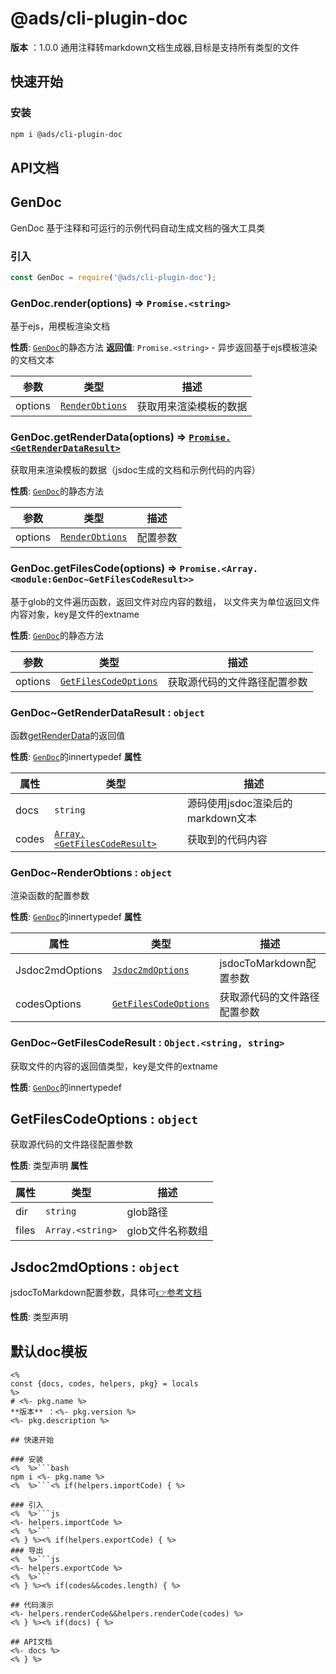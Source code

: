 
# @ads/cli-plugin-doc
**版本** ：1.0.0
通用注释转markdown文档生成器,目标是支持所有类型的文件

## 快速开始

### 安装
```bash
npm i @ads/cli-plugin-doc
```

## API文档
<a name="module_GenDoc"></a>

## GenDoc
GenDoc 基于注释和可运行的示例代码自动生成文档的强大工具类

### 引入
```js
const GenDoc = require('@ads/cli-plugin-doc');
```

<a name="module_GenDoc.render"></a>

### GenDoc.render(options) ⇒ <code>Promise.&lt;string&gt;</code>
基于ejs，用模板渲染文档

**性质**: [<code>GenDoc</code>](#module_GenDoc)的静态方法
**返回值**: <code>Promise.&lt;string&gt;</code> - 异步返回基于ejs模板渲染的文档文本

| 参数 | 类型 | 描述 |
| --- | --- | --- |
| options | [<code>RenderObtions</code>](#module_GenDoc..RenderObtions) | 获取用来渲染模板的数据 |

<a name="module_GenDoc.getRenderData"></a>

### GenDoc.getRenderData(options) ⇒ [<code>Promise.&lt;GetRenderDataResult&gt;</code>](#module_GenDoc..GetRenderDataResult)
获取用来渲染模板的数据（jsdoc生成的文档和示例代码的内容）

**性质**: [<code>GenDoc</code>](#module_GenDoc)的静态方法

| 参数 | 类型 | 描述 |
| --- | --- | --- |
| options | [<code>RenderObtions</code>](#module_GenDoc..RenderObtions) | 配置参数 |

<a name="module_GenDoc.getFilesCode"></a>

### GenDoc.getFilesCode(options) ⇒ <code>Promise.&lt;Array.&lt;module:GenDoc~GetFilesCodeResult&gt;&gt;</code>
基于glob的文件遍历函数，返回文件对应内容的数组，
以文件夹为单位返回文件内容对象，key是文件的extname

**性质**: [<code>GenDoc</code>](#module_GenDoc)的静态方法

| 参数 | 类型 | 描述 |
| --- | --- | --- |
| options | [<code>GetFilesCodeOptions</code>](#GetFilesCodeOptions) | 获取源代码的文件路径配置参数 |

<a name="module_GenDoc..GetRenderDataResult"></a>

### GenDoc~GetRenderDataResult : <code>object</code>
函数[getRenderData](getRenderData)的返回值

**性质**: [<code>GenDoc</code>](#module_GenDoc)的innertypedef
**属性**

| 属性 | 类型 | 描述 |
| --- | --- | --- |
| docs | <code>string</code> | 源码使用jsdoc渲染后的markdown文本 |
| codes | [<code>Array.&lt;GetFilesCodeResult&gt;</code>](#module_GenDoc..GetFilesCodeResult) | 获取到的代码内容 |

<a name="module_GenDoc..RenderObtions"></a>

### GenDoc~RenderObtions : <code>object</code>
渲染函数的配置参数

**性质**: [<code>GenDoc</code>](#module_GenDoc)的innertypedef
**属性**

| 属性 | 类型 | 描述 |
| --- | --- | --- |
| Jsdoc2mdOptions | [<code>Jsdoc2mdOptions</code>](#Jsdoc2mdOptions) | jsdocToMarkdown配置参数 |
| codesOptions | [<code>GetFilesCodeOptions</code>](#GetFilesCodeOptions) | 获取源代码的文件路径配置参数 |

<a name="module_GenDoc..GetFilesCodeResult"></a>

### GenDoc~GetFilesCodeResult : <code>Object.&lt;string, string&gt;</code>
获取文件的内容的返回值类型，key是文件的extname

**性质**: [<code>GenDoc</code>](#module_GenDoc)的innertypedef
<a name="GetFilesCodeOptions"></a>

## GetFilesCodeOptions : <code>object</code>
获取源代码的文件路径配置参数

**性质**: 类型声明
**属性**

| 属性 | 类型 | 描述 |
| --- | --- | --- |
| dir | <code>string</code> | glob路径 |
| files | <code>Array.&lt;string&gt;</code> | glob文件名称数组 |

<a name="Jsdoc2mdOptions"></a>

## Jsdoc2mdOptions : <code>object</code>
jsdocToMarkdown配置参数，具体可[👉参考文档](https://github.com/jsdoc2md/jsdoc-to-markdown/blob/master/docs/API.md)

**性质**: 类型声明



## 默认doc模板
```ejs
<%
const {docs, codes, helpers, pkg} = locals
%>
# <%- pkg.name %>
**版本** ：<%- pkg.version %>
<%- pkg.description %>

## 快速开始

### 安装
<%  %>```bash
npm i <%- pkg.name %>
<%  %>```<% if(helpers.importCode) { %>

### 引入
<%  %>```js
<%- helpers.importCode %>
<%  %>```
<% } %><% if(helpers.exportCode) { %>
### 导出
<%  %>```js
<%- helpers.exportCode %>
<%  %>```
<% } %><% if(codes&&codes.length) { %>

## 代码演示
<%- helpers.renderCode&&helpers.renderCode(codes) %>
<% } %><% if(docs) { %>

## API文档
<%- docs %>
<% } %>

```


